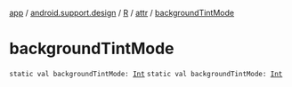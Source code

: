 [app](../../../index.md) / [android.support.design](../../index.md) / [R](../index.md) / [attr](index.md) / [backgroundTintMode](./background-tint-mode.md)

# backgroundTintMode

`static val backgroundTintMode: `[`Int`](https://kotlinlang.org/api/latest/jvm/stdlib/kotlin/-int/index.html)
`static val backgroundTintMode: `[`Int`](https://kotlinlang.org/api/latest/jvm/stdlib/kotlin/-int/index.html)